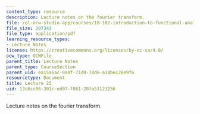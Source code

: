 ```yaml
---
content_type: resource
description: Lecture notes on the fourier transform.
file: /ol-ocw-studio-app/courses/18-102-introduction-to-functional-analysis-spring-2009/13c6cc06301ced97f86128fa53123256_MIT18_102s09_lec25.pdf
file_size: 207343
file_type: application/pdf
learning_resource_types:
- Lecture Notes
license: https://creativecommons.org/licenses/by-nc-sa/4.0/
ocw_type: OCWFile
parent_title: Lecture Notes
parent_type: CourseSection
parent_uid: ea15a6ac-0a0f-71d0-74d6-a14bec28e9f6
resourcetype: Document
title: Lecture 25
uid: 13c6cc06-301c-ed97-f861-28fa53123256
---
```

Lecture notes on the fourier transform.